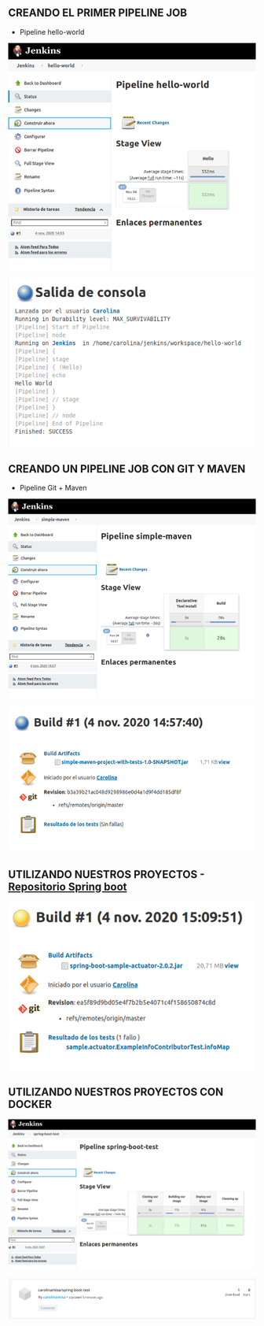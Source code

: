 ## CREANDO EL PRIMER PIPELINE JOB

- Pipeline hello-world
 
 ![alt text](capture1.png)
 
 ![alt text](capture2.png)
  
## CREANDO UN PIPELINE JOB CON GIT Y MAVEN

- Pipeline Git + Maven
 
 ![alt text](capture3.png)
 
 ![alt text](capture4.png)
 
 ## UTILIZANDO NUESTROS PROYECTOS - [Repositorio Spring boot](https://github.com/CarolinaMisa/spring-boot-IS3)
 
 ![alt text](capture5.png)
 
 ## UTILIZANDO NUESTROS PROYECTOS CON DOCKER
 
  ![alt text](capture8.png)
  
  ![alt text](capture9.png)
  
